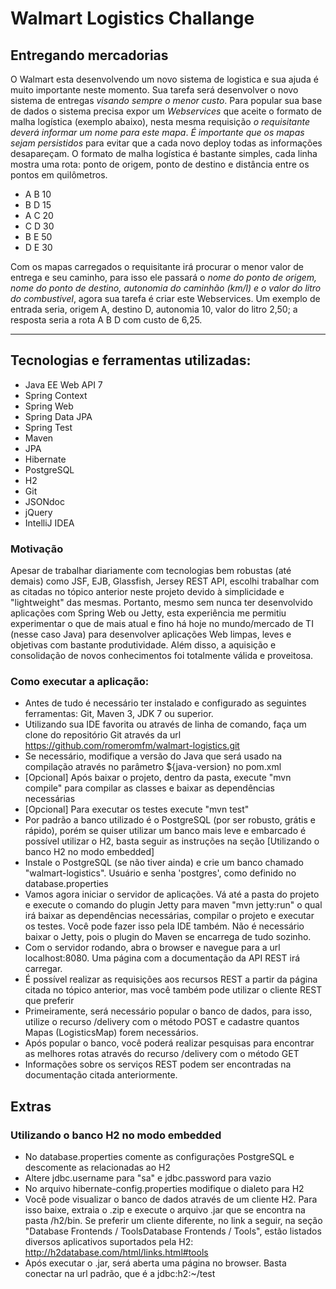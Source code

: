 # Walmart Logistics Challange 

## Entregando mercadorias

O Walmart esta desenvolvendo um novo sistema de logistica e sua ajuda é muito importante neste momento. 
Sua tarefa será desenvolver o novo sistema de entregas *visando sempre o menor custo*. 
Para popular sua base de dados o sistema precisa expor um *Webservices* que aceite o formato de malha logística 
(exemplo abaixo), nesta mesma requisição *o requisitante deverá informar um nome para este mapa*. 
*É importante que os mapas sejam persistidos* para evitar que a cada novo deploy todas as informações desapareçam. 
O formato de malha logística é bastante simples, cada linha mostra uma rota: ponto de origem, ponto de destino e 
distância entre os pontos em quilômetros.

- A B 10 
- B D 15
- A C 20
- C D 30
- B E 50
- D E 30

Com os mapas carregados o requisitante irá procurar o menor valor de entrega e seu caminho, para isso 
ele passará o *nome do ponto de origem, nome do ponto de destino, autonomia do caminhão (km/l) e o valor do litro 
do combustivel*, agora sua tarefa é criar este Webservices. 
Um exemplo de entrada seria, origem A, destino D, autonomia 10, valor do litro 2,50; a resposta seria a rota A B D com custo de 6,25.

--------------------------------------------------------------------------------------------------------------

## Tecnologias e ferramentas utilizadas:
- Java EE Web API 7
- Spring Context
- Spring Web
- Spring Data JPA
- Spring Test
- Maven
- JPA
- Hibernate
- PostgreSQL
- H2
- Git
- JSONdoc
- jQuery
- IntelliJ IDEA

### Motivação
Apesar de trabalhar diariamente com tecnologias bem robustas (até demais) como JSF, EJB, Glassfish, Jersey REST API, escolhi trabalhar com as citadas no tópico anterior neste projeto devido à simplicidade e "lightweight" das mesmas. Portanto, mesmo sem nunca ter desenvolvido aplicações com Spring Web ou Jetty, esta experiência me permitiu experimentar o que de mais atual e fino há hoje no mundo/mercado de TI (nesse caso Java) para desenvolver aplicações Web limpas, leves e objetivas com bastante produtividade. Além disso, a aquisição e consolidação de novos conhecimentos foi totalmente válida e proveitosa.


### Como executar a aplicação:
- Antes de tudo é necessário ter instalado e configurado as seguintes ferramentas: Git, Maven 3, JDK 7 ou superior.
- Utilizando sua IDE favorita ou através de linha de comando, faça um clone do repositório Git através da url https://github.com/romeromfm/walmart-logistics.git
- Se necessário, modifique a versão do Java que será usado na compilação através no parâmetro ${java-version} no pom.xml
- [Opcional] Após baixar o projeto, dentro da pasta, execute "mvn compile" para compilar as classes e baixar as dependências necessárias
- [Opcional] Para executar os testes execute "mvn test"
- Por padrão a banco utilizado é o PostgreSQL (por ser robusto, grátis e rápido), porém se quiser utilizar um banco mais leve e embarcado é possível utilizar o H2, basta seguir as instruções na seção [Utilizando o banco H2 no modo embedded]
- Instale o PostgreSQL (se não tiver ainda) e crie um banco chamado "walmart-logistics". Usuário e senha 'postgres', como definido no database.properties
- Vamos agora iniciar o servidor de aplicações. Vá até a pasta do projeto e execute o comando do plugin Jetty para maven "mvn jetty:run" o qual irá baixar as dependências necessárias, compilar o projeto e executar os testes. Você pode fazer isso pela IDE também. Não é necessário baixar o Jetty, pois o plugin do Maven se encarrega de tudo sozinho.
- Com o servidor rodando, abra o browser e navegue para a url localhost:8080. Uma página com a documentação da API REST irá carregar.
- É possível realizar as requisições aos recursos REST a partir da página citada no tópico anterior, mas você também pode utilizar o cliente REST que preferir
- Primeiramente, será necessário popular o banco de dados, para isso, utilize o recurso /delivery com o método POST e cadastre quantos Mapas (LogisticsMap) forem necessários.
- Após popular o banco, você poderá realizar pesquisas para encontrar as melhores rotas através do recurso /delivery com o método GET
- Informações sobre os serviços REST podem ser encontradas na documentação citada anteriormente.

## Extras

### Utilizando o banco H2 no modo embedded
- No database.properties comente as configurações PostgreSQL e descomente as relacionadas ao H2
- Altere jdbc.username para "sa" e jdbc.password para vazio
- No arquivo hibernate-config.properties modifique o dialeto para H2
- Você pode visualizar o banco de dados através de um cliente H2. Para isso baixe, extraia o .zip e execute o arquivo .jar que se encontra na pasta /h2/bin. Se preferir um cliente diferente, no link a seguir, na seção "Database Frontends / ToolsDatabase Frontends / Tools", estão listados diversos aplicativos suportados pela H2: http://h2database.com/html/links.html#tools
- Após executar o .jar, será aberta uma página no browser. Basta conectar na url padrão, que é a jdbc:h2:~/test
